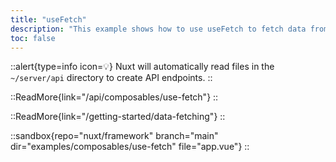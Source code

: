 ```yaml
---
title: "useFetch"
description: "This example shows how to use useFetch to fetch data from an API endpoint."
toc: false
---
```


::alert{type=info icon=💡}
Nuxt will automatically read files in the `~/server/api` directory to create API endpoints.
::

::ReadMore{link="/api/composables/use-fetch"}
::

::ReadMore{link="/getting-started/data-fetching"}
::

::sandbox{repo="nuxt/framework" branch="main" dir="examples/composables/use-fetch" file="app.vue"}
::
